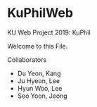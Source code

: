 # KuPhilWeb
KU Web Project 2019: KuPhil

Welcome to this File.

Collaborators
* Du Yeon, Kang
* Ju Hyeon, Lee
* Hyun Woo, Lee
* Seo Yoon, Jeong
